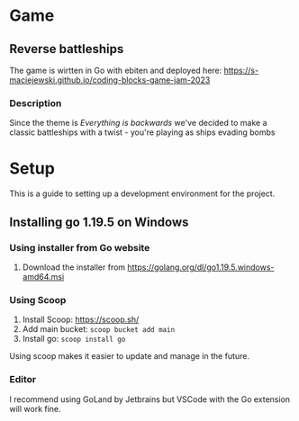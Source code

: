 # Game
## Reverse battleships
The game is wirtten in Go with ebiten and deployed here: https://s-maciejewski.github.io/coding-blocks-game-jam-2023

### Description
Since the theme is _Everything is backwards_ we've decided to make a classic battleships with a twist - you're playing as ships evading bombs

# Setup
This is a guide to setting up a development environment for the project.

## Installing go 1.19.5 on Windows

### Using installer from Go website
1. Download the installer from https://golang.org/dl/go1.19.5.windows-amd64.msi

### Using Scoop
1. Install Scoop: https://scoop.sh/
2. Add main bucket: `scoop bucket add main`
3. Install go: `scoop install go`

Using scoop makes it easier to update and manage in the future.

### Editor
I recommend using GoLand by Jetbrains but VSCode with the Go extension will work fine.

